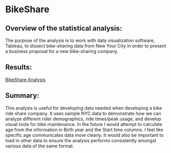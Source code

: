 # BikeShare

## Overview of the statistical analysis:
The purpose of the analysis is to work with data visualization software, Tableau, to dissect bike-sharing data from New Your City in order to present a business proposal for a new bike-sharing company.
## Results:
[BikeShare Analysis](https://public.tableau.com/shared/S9D4R8TPH?:display_count=n&:origin=viz_share_link)
## Summary:
This analysis is useful for developing data needed when developing a bike ride share company. It uses sample NYC data to demonstrate how we can analyze different rider demographics, ride times/peak usage, and develop visual tools for bike maintenance. 
In the future I would attempt to calculate age from the information in Birth year and the Start time columns. I feel like specific age communicates data more clearly. It would also be important to load in other data to ensure the analysis performs consistently amongst various data of the same format.
